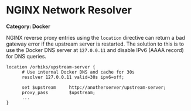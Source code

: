 # NGINX Network Resolver

__Category: Docker__

NGINX reverse proxy entries using the `location` directive can return a bad gateway error if the upstream server is restarted. The solution to this is to use the Docker DNS server at `127.0.0.11` and disable IPv6 (AAAA record) for DNS queries.

```
location /orbiks/upstream-server {
      # Use internal Docker DNS and cache for 30s
      resolver 127.0.0.11 valid=30s ipv6=off;

      set $upstream     http://anotherserver/upstream-server;
      proxy_pass        $upstream;
      ...
}
```
